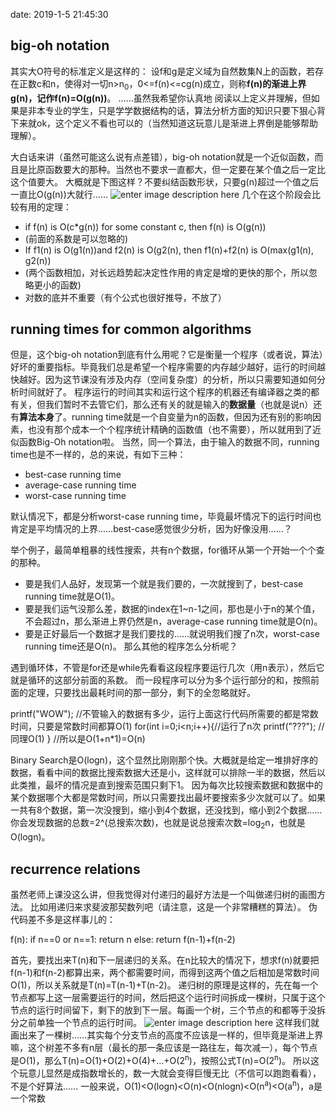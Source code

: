 date: 2019-1-5 21:45:30

## big-oh notation
其实大O符号的标准定义是这样的：
设f和g是定义域为自然数集N上的函数，若存在正数c和n，使得对一切n>n<sub>0</sub>，0<=f(n)<=cg(n)成立，则称**f(n)的渐进上界g(n)，记作f(n)=O(g(n))**。
……虽然我希望你认真地 阅读以上定义并理解，但如果是非本专业的学生，只是学学数据结构的话，算法分析方面的知识只要下狠心背下来就ok，这个定义不看也可以的（当然知道这玩意儿是渐进上界倒是能够帮助理解）。

大白话来讲（虽然可能这么说有点差错），big-oh notation就是一个近似函数，而且是比原函数要大的那种。当然也不要求一直都大，但一定要在某个值之后一定比这个值要大。
大概就是下图这样？不要纠结函数形状，只要g(n)超过一个值之后一直比O(g(n))大就行……
![enter image description here](https://i.loli.net/2019/01/06/5c31685b1e670.png)
几个在这个阶段会比较有用的定理：

- if f(n) is O(c*g(n)) for some constant c, then f(n) is O(g(n))
- (前面的系数是可以忽略的)
- If f1(n) is O(g1(n))and f2(n) is O(g2(n), then f1(n)+f2(n) is O(max(g1(n), g2(n))
- (两个函数相加，对长远趋势起决定性作用的肯定是增的更快的那个，所以忽略更小的函数)
- 对数的底并不重要（有个公式也很好推导，不放了）

## running times for common algorithms
但是，这个big-oh notation到底有什么用呢？它是衡量一个程序（或者说，算法）好坏的重要指标。毕竟我们总是希望一个程序需要的内存越少越好，运行的时间越快越好。因为这节课没有涉及内存（空间复杂度）的分析，所以只需要知道如何分析时间就好了。
程序运行的时间其实和运行这个程序的机器还有编译器之类的都有关，但我们暂时不去管它们，那么还有关的就是输入的**数据量**（也就是说n）还有**算法本身**了。running time就是一个自变量为n的函数，但因为还有别的影响因素，也没有那个成本一个个程序统计精确的函数值（也不需要），所以就用到了近似函数Big-Oh notation啦。
当然，同一个算法，由于输入的数据不同，running time也是不一样的，总的来说，有如下三种：

- best-case running time
- average-case running time
- worst-case running time

默认情况下，都是分析worst-case running time，毕竟最坏情况下的运行时间也肯定是平均情况的上界……best-case感觉很少分析，因为好像没用……？

举个例子，最简单粗暴的线性搜索，共有n个数据，for循环从第一个开始一个个查的那种。

- 要是我们人品好，发现第一个就是我们要的，一次就搜到了，best-case running time就是O(1)。
- 要是我们运气没那么差，数据的index在1~n-1之间，那也是小于n的某个值，不会超过n，那么渐进上界仍然是n，average-case running time就是O(n)。
- 要是正好最后一个数据才是我们要找的……就说明我们搜了n次，worst-case running time还是O(n)。
那么其他的程序怎么分析呢？

遇到循环体，不管是for还是while先看看这段程序要运行几次（用n表示），然后它就是循环的这部分前面的系数。
而一段程序可以分为多个运行部分的和，按照前面的定理，只要找出最耗时间的那一部分，剩下的全忽略就好。

  printf("WOW");
  //不管输入的数据有多少，运行上面这行代码所需要的都是常数时间，只要是常数时间都算O(1)
  for(int i=0;i<n;i++){//运行了n次
      printf("???");
      //同理O(1)
  }
  //所以是O(1+n*1)=O(n)

Binary Search是O(logn)，这个显然比刚刚那个快。大概就是给定一堆排好序的数据，看看中间的数据比搜索数据大还是小，这样就可以排除一半的数据，然后以此类推，最坏的情况是直到搜索范围只剩下1。
因为每次比较搜索数据和数据中的某个数据哪个大都是常数时间，所以只需要找出最坏要搜索多少次就可以了。如果一共有8个数据，第一次没搜到，缩小到4个数据，还没找到，缩小到2个数据……你会发现数据的总数=2^(总搜索次数)，也就是说总搜索次数=log<sub>2</sub>n，也就是O(logn)。

## recurrence relations
虽然老师上课没这么讲，但我觉得对付递归的最好方法是一个叫做递归树的画图方法。
比如用递归来求斐波那契数列吧（请注意，这是一个非常糟糕的算法）。
伪代码差不多是这样事儿的：

  f(n):
      if n==0 or n==1:
          return n
      else:
          return f(n-1)+f(n-2)

首先，要找出来T(n)和下一层递归的关系。在n比较大的情况下，想求f(n)就要把f(n-1)和f(n-2)都算出来，两个都需要时间，而得到这两个值之后相加是常数时间O(1)，所以关系就是T(n)=T(n-1)+T(n-2)。
递归树的原理是这样的，先在每一个节点都写上这一层需要运行的时间，然后把这个运行时间拆成一棵树，只属于这个节点的运行时间留下，剩下的放到下一层。每画一个树，三个节点的和都等于没拆分之前单独一个节点的运行时间。
![enter image description here](https://i.loli.net/2019/01/06/5c317ff7b4aa8.png)
这样我们就画出来了一棵树……其实每个分支节点的高度不应该是一样的，但毕竟是渐进上界嘛，这个树差不多有n层（最长的那一条应该是一路往左，每次减一），每个节点是O(1)，那么T(n)=O(1)+O(2)+O(4)+…+O(2<sup>n</sup>)，按照公式T(n)=O(2<sup>n</sup>)。
所以这个玩意儿显然是成指数增长的，数一大就会变得巨慢无比（不信可以跑跑看看），不是个好算法……
一般来说，O(1)<O(logn)<O(n)<O(nlogn)<O(n<sup>a</sup>)<O(a<sup>n</sup>)，a是一个常数
